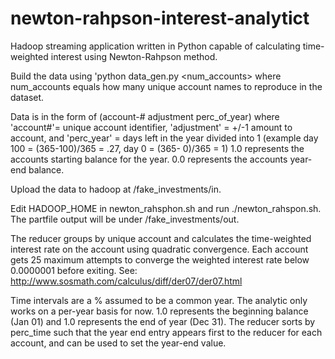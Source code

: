 newton-rahpson-interest-analytict
=================================

Hadoop streaming application written in Python capable of calculating time-weighted interest using Newton-Rahpson method. 

Build the data using 'python data_gen.py <num_accounts> where num_accounts equals how many 
unique account names to reproduce in the dataset. 

Data is in the form of (account-# adjustment perc_of_year) where
'account#'= unique account identifier,
'adjustment' = +/-1 amount to account, and 
'perc_year' = days left in the year divided into 1 (example day 100 = (365-100)/365 = .27, day 0 = (365- 0)/365 = 1)
1.0 represents the accounts starting balance for the year. 
0.0 represents the accounts year-end balance. 

Upload the data to hadoop at /fake_investments/in.

Edit HADOOP_HOME in newton_rahsphon.sh and run ./newton_rahspon.sh. The partfile output will be under /fake_investments/out. 

The reducer groups by unique account and calculates the time-weighted interest rate on the account using quadratic convergence. Each account gets 25 maximum attempts to converge the weighted interest rate below 0.0000001 before exiting. 
See: http://www.sosmath.com/calculus/diff/der07/der07.html

Time intervals are a % assumed to be a common year. The analytic only works on a per-year basis for now. 
1.0 represents the beginning balance (Jan 01) and 1.0 represents the end of year (Dec 31). The reducer sorts by perc_time such that
the year end entry appears first to the reducer for each account, and can be used to set the year-end value.
